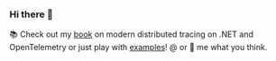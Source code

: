 ### Hi there :wave:

:books: Check out my [book](https://a.co/d/2RJCjVS) on modern distributed tracing on .NET and OpenTelemetry or just play with [examples](https://github.com/PacktPublishing/Modern-Distributed-Tracing-in-.NET)! @ or :email: me what you think.
